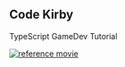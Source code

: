 ## Code Kirby

TypeScript GameDev Tutorial

[![reference movie](https://github.com/shogokaji/code-kirby/assets/98445266/fbd3e7e5-7eba-43e3-953f-f0d1d8f2737b)](https://www.youtube.com/watch?v=R6WvJOiX99s)
